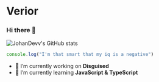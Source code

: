 # Verior
### Hi there 👋

![JohanDevv's GitHub stats](https://github-readme-stats.vercel.app/api?username=JohanDevv&show_icons=true&theme=tokyonight)

```javascript
console.log("I'm that smart that my iq is a negative")
```

- 🔭 I’m currently working on **Disguised**
- 🌱 I’m currently learning **JavaScript & TypeScript**
````- ☁️ Disguised Game Website [**OrbitalAC**](https://github.com/JohanDevv/OrbitalAC/)
